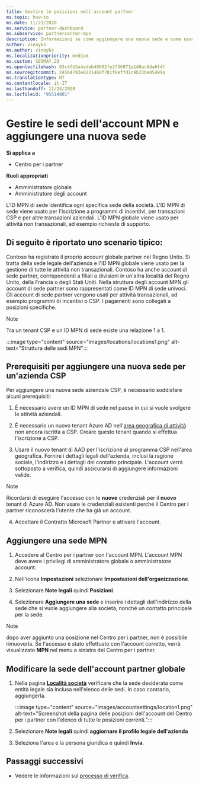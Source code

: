```yaml
---
title: Gestire le posizioni nell'account partner
ms.topic: how-to
ms.date: 11/23/2020
ms.service: partner-dashboard
ms.subservice: partnercenter-mpn
description: Informazioni su come aggiungere una nuova sede e come usare l'ID MNP di sede in programmi di incentivi, transazioni aziendali CSP, sottoscrizioni e altre transazioni.
author: vinayks
ms.author: vinayks
ms.localizationpriority: medium
ms.custom: SEOMAY.20
ms.openlocfilehash: 03c4fb5a4adeb49602fe3736971e140ac6da6f4f
ms.sourcegitcommit: 245b4792e8221468f781f6effd1c9b23be05499a
ms.translationtype: HT
ms.contentlocale: it-IT
ms.lasthandoff: 11/24/2020
ms.locfileid: "95514801"
---
```

# <a name="manage-your-mpn-account-locations-and-add-a-new-location"></a>Gestire le sedi dell'account MPN e aggiungere una nuova sede

**Si applica a**

- Centro per i partner

**Ruoli appropriati**

- Amministratore globale
- Amministratore degli account

L'ID MPN di sede identifica ogni specifica sede della società. L'ID MPN di sede viene usato per l'iscrizione a programmi di incentivi, per transazioni CSP e per altre transazioni aziendali. L'ID MPN globale viene usato per attività non transazionali, ad esempio richieste di supporto.

## <a name="the-following-is-a-typical-scenario"></a>Di seguito è riportato uno scenario tipico:

Contoso ha registrato il proprio account globale partner nel Regno Unito. Si tratta della sede legale dell'azienda e l'ID MPN globale viene usato per la gestione di tutte le attività non transazionali. Contoso ha anche account di sede partner, corrispondenti a filiali o divisioni in un'altra località del Regno Unito, della Francia o degli Stati Uniti. Nella struttura degli account MPN gli account di sede partner sono rappresentati come ID MPN di sede univoci. Gli account di sede partner vengono usati per attività transazionali, ad esempio programmi di incentivi o CSP. I pagamenti sono collegati a posizioni specifiche. 

>[!NOTE]
>Tra un tenant CSP e un ID MPN di sede esiste una relazione 1 a 1.

:::image type="content" source="images/locations/locations1.png" alt-text="Struttura delle sedi MPN":::

## <a name="prerequisites-in-order-to-add-a-new-location-for-a-csp-business"></a>Prerequisiti per aggiungere una nuova sede per un'azienda CSP

Per aggiungere una nuova sede aziendale CSP, è necessario soddisfare alcuni prerequisiti:

1. È necessario avere un ID MPN di sede nel paese in cui si vuole svolgere le attività aziendali.

1. È necessario un nuovo tenant Azure AD nell'[area geografica di attività](regional-authorization-overview.md) non ancora iscritta a CSP. Creare questo tenant quando si effettua l'iscrizione a CSP.
 
3. Usare il nuovo tenant di AAD per l'iscrizione al programma CSP nell'area geografica.
Fornire i dettagli legali dell'azienda, inclusi la ragione sociale, l'indirizzo e i dettagli del contatto principale. L'account verrà sottoposto a verifica, quindi assicurarsi di aggiungere informazioni valide.

>[!NOTE] 
 >Ricordarsi di eseguire l'accesso con le **nuove** credenziali per il **nuovo** tenant di Azure AD. Non usare le credenziali esistenti perché il Centro per i partner riconoscerà l'utente che ha già un account.

4. Accettare il Contratto Microsoft Partner e attivare l'account.

## <a name="add-an-mpn-location"></a>Aggiungere una sede MPN

1. Accedere al Centro per i partner con l'account MPN. L'account MPN deve avere i privilegi di amministratore globale o amministratore account. 

1. Nell'icona **Impostazioni** selezionare **Impostazioni dell'organizzazione**.

2. Selezionare **Note legali** quindi **Posizioni**.

3. Selezionare **Aggiungere una sede** e inserire i dettagli dell'indirizzo della sede che si vuole aggiungere alla società, nonché un contatto principale per la sede.

> [!NOTE]
> dopo aver aggiunto una posizione nel Centro per i partner, non è possibile rimuoverla. Se l'accesso è stato effettuato con l'account corretto, verrà visualizzato **MPN** nel menu a sinistra del Centro per i partner.

## <a name="change-global-partner-account-location"></a>Modificare la sede dell'account partner globale

1. Nella pagina **[Località società](https://partner.microsoft.com/dashboard/account/v3/organization/legalinfo#mpn)** verificare che la sede desiderata come entità legale sia inclusa nell'elenco delle sedi. In caso contrario, aggiungerla.

   :::image type="content" source="images/accountsettings/location1.png" alt-text="Screenshot della pagina delle posizioni dell'account del Centro per i partner con l'elenco di tutte le posizioni correnti.":::

2. Selezionare **Note legali** quindi **aggiornare il profilo legale dell'azienda**
  
3. Seleziona l'area e la persona giuridica e quindi **Invia**.

  
## <a name="next-steps"></a>Passaggi successivi

- Vedere le informazioni sul [processo di verifica](verification-responses.md).
